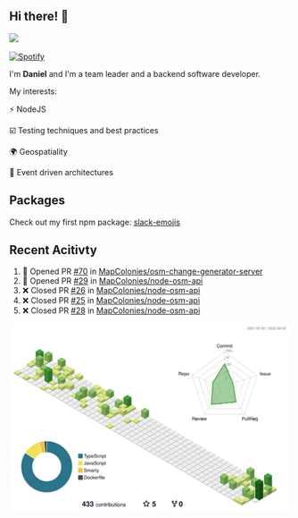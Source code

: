 ## Hi there! 👋

<p>
  <img src="https://github-readme-stats.vercel.app/api?username=syncush&theme=tokyonight">
</p>

[![Spotify](https://novatorem-rust.vercel.app/api/spotify)](https://open.spotify.com/user/syncush)

I'm **Daniel** and I'm a team leader and a backend software developer.

My interests:

⚡ NodeJS

☑️ Testing techniques and best practices

🌍 Geospatiality

🧠 Event driven architectures

## Packages
Check out my first npm package: [slack-emojis](https://www.npmjs.com/package/slack-emojis)

## Recent Acitivty
<!--START_SECTION:activity-->
1. 💪 Opened PR [#70](https://github.com/MapColonies/osm-change-generator-server/pull/70) in [MapColonies/osm-change-generator-server](https://github.com/MapColonies/osm-change-generator-server)
2. 💪 Opened PR [#29](https://github.com/MapColonies/node-osm-api/pull/29) in [MapColonies/node-osm-api](https://github.com/MapColonies/node-osm-api)
3. ❌ Closed PR [#26](https://github.com/MapColonies/node-osm-api/pull/26) in [MapColonies/node-osm-api](https://github.com/MapColonies/node-osm-api)
4. ❌ Closed PR [#25](https://github.com/MapColonies/node-osm-api/pull/25) in [MapColonies/node-osm-api](https://github.com/MapColonies/node-osm-api)
5. ❌ Closed PR [#28](https://github.com/MapColonies/node-osm-api/pull/28) in [MapColonies/node-osm-api](https://github.com/MapColonies/node-osm-api)
<!--END_SECTION:activity-->

![contrib](./profile-3d-contrib/profile-green-animate.svg)
